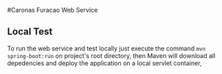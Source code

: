 #Caronas Furacao Web Service

## Local Test
To run the web service and test locally just execute the command `mvn spring-boot:run` on project's root directory, then Maven
will download all depedencies and deploy the application on a local servlet container,
